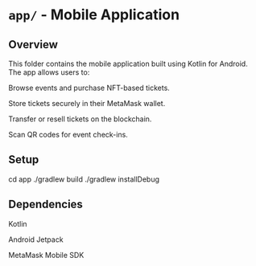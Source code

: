 # `app/` - Mobile Application

## Overview

This folder contains the mobile application built using Kotlin for Android. The app allows users to:

Browse events and purchase NFT-based tickets.

Store tickets securely in their MetaMask wallet.

Transfer or resell tickets on the blockchain.

Scan QR codes for event check-ins.

## Setup

cd app
./gradlew build
./gradlew installDebug

## Dependencies

Kotlin

Android Jetpack

MetaMask Mobile SDK